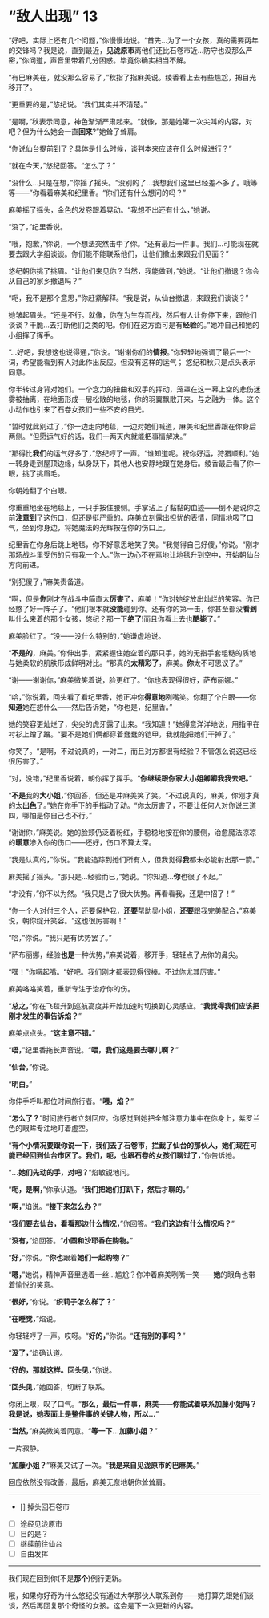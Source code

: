 # “敌人出现” 13

“好吧，实际上还有几个问题，”你慢慢地说。“首先...为了一个女孩，真的需要两年的交锋吗？我是说，直到最近，**见泷原市**离他们还比石卷市近...防守也没那么严密，”你问道，声音里带着几分困惑。毕竟你确实相当不解。

“有巴麻美在，就没那么容易了，”秋指了指麻美说。绫香看上去有些尴尬，把目光移开了。

“更重要的是，”悠纪说。“我们其实并不清楚。”

“是啊，”秋表示同意，神色渐渐严肃起来。“就像，那是她第一次尖叫的内容，对吧？但为什么她会一直**回来**?”她耸了耸肩。

“你说仙台提前到了？具体是什么时候，谈判本来应该在什么时候进行？”

“就在今天，”悠纪回答。“怎么了？”

“没什么...只是在想，”你摇了摇头。“没别的了...我想我们这里已经差不多了。哦等等——”你看着麻美和纪里香。“你们还有什么想问的吗？”

麻美摇了摇头，金色的发卷跟着晃动。“我想不出还有什么，”她说。

“没了，”纪里香说。

“哦，抱歉，”你说，一个想法突然击中了你。“还有最后一件事。我们...可能现在就要去跟大学组谈谈。你们能不能联系他们，让他们撤出来跟我们见面？”

悠纪朝你挑了挑眉。“让他们来见你？当然，我能做到，”她说。“让他们撤退？你会从自己的家乡撤退吗？”

“呃，我不是那个意思，”你赶紧解释。“我是说，从仙台撤退，来跟我们谈谈？”

她皱起眉头。“还是不行。就像，你在为生存而战，然后有人让你停下来，跟他们谈谈？干脆...去打断他们之类的吧。你们在这方面可是有**经验**的。”她冲自己和她的小组挥了挥手。

“...好吧，我想这也说得通，”你说。“谢谢你们的**情报**。”你轻轻地强调了最后一个词，希望能看到有人对此作出反应。但没有这样的运气； 悠纪和秋只是点头表示同意。

你半转过身背对她们。一个念力的扭曲和双手的挥动，笼罩在这一幕上空的悲伤迷雾被抽离，在地面形成一层松散的地毯，你的羽翼飘散开来，与之融为一体。这个小动作也引来了石卷女孩们一些不安的目光。

“暂时就此别过了，”你一边走向地毯，一边对她们喊道，麻美和纪里香跟在你身后两侧。“但愿运气好的话，我们一两天内就能把事情解决。”

“那得比**我们**的运气好多了，”悠纪哼了一声。“谁知道呢。祝你好运，狩猎顺利。”她一转身走到屋顶边缘，纵身跃下，其他人也安静地跟在她身后。绫香最后看了你一眼，挑了挑眉毛。

你朝她翻了个白眼。

你重重地坐在地毯上，一只手按住腰侧。手掌沾上了黏黏的血迹——倒不是说你之前**注意到**了这伤口，但还是挺严重的。麻美立刻露出担忧的表情，同情地吸了口气，坐到你身边，将她魔法的光辉按在你的伤口上。

纪里香在你身后跳上地毯，你不好意思地笑了笑。“我觉得自己好傻，”你说。“刚才那场战斗里受伤的只有我一个人。”你一边心不在焉地让地毯升到空中，开始朝仙台方向前进。

“别犯傻了，”麻美责备道。

“啊，但是**你**刚才在战斗中简直太**厉害**了，麻美！”你对她绽放出灿烂的笑容。你已经憋了好一阵子了。“他们根本就**没能**碰到你。还有你的第一击，你甚至都没**看到**叫什么来着的那个女孩，悠纪？那一下**绝了**!而且你看上去也**酷毙**了。”  

麻美脸红了。“没——没什么特别的，”她谦虚地说。

“**不是的**，麻美。”你伸出手，紧紧握住她空着的那只手，她的无指手套粗糙的质地与她柔软的肌肤形成鲜明对比。“那真的**太精彩了**，麻美。**你**太不可思议了。”

“谢——谢谢你，”麻美微笑着说，脸更红了。“你也表现得很好，萨布丽娜。”

“哈，”你说着，回头看了看纪里香，她正冲你**得意地**咧嘴笑。你翻了个白眼——你**知道**她在想什么——然后告诉她，“你也是，纪里香。”

她的笑容更灿烂了，尖尖的虎牙露了出来。“我知道！”她得意洋洋地说，用指甲在衬衫上蹭了蹭。“要不是她们俩都穿着蠢蠢的铠甲，我就能把她们干掉了。”

你笑了。“是啊，不过说真的，一对二，而且对方都很有经验？不管怎么说这已经很厉害了。”

“对，没错，”纪里香说着，朝你挥了挥手。“**你继续跟你家大小姐卿卿我我去吧。**”

“**不是**我的**大小姐，**”你回答，但还是冲麻美笑了笑。“不过说真的，麻美，你刚才真的太**出色**了。”她在你手下的手指动了动。“你太厉害了，不要让任何人对你说三道四，哪怕是你自己也不行。”

“谢谢你，”麻美说。她的脸颊仍泛着粉红，手稳稳地按在你的腰侧，治愈魔法凉凉的**暖意**渗入你的伤口——还好，伤口不算太深。

“我是认真的，”你说。“我能追踪到她们所有人，但我觉得**我**都未必能射出那一箭。”

麻美摇了摇头。“那只是...经验而已，”她说。“你知道...**你**也很了不起。”

“才没有，”你不以为然。“我只是占了很大优势。再看看我，还是中招了！”

“你一个人对付三个人，还要保护我，**还要**帮助吴小姐，**还要**跟我完美配合，”麻美说，朝你绽开笑容。“这也很厉害啊！”

“哈，”你说。“我只是有优势罢了。”

“萨布丽娜，经验**也是**一种优势，”麻美说着，移开手，轻轻点了点你的鼻尖。

“嘿！”你噘起嘴。“好吧。我们刚才都表现得很棒。不过你尤其厉害。”

麻美咯咯笑着，重新专注于治疗你的伤。

“**总之，**”你在飞毯升到巡航高度并开始加速时切换到心灵感应。“**我觉得我们应该把刚才发生的事告诉焰？**”

麻美点点头。“**这主意不错。**”

“**唔，**”纪里香拖长声音说。“**喂，我们这是要去哪儿啊？**”

“**仙台，**”你说。

“**明白。**”

你伸手呼叫那位时间旅行者。“**喂，焰？**”

“**怎么了？**”时间旅行者立刻回应。你感觉到她把全部注意力集中在你身上，紫罗兰色的眼眸专注地盯着虚空。

“**有个小情况要跟你说一下，我们去了石卷市，拦截了仙台的那伙人，她们现在可能已经回到仙台市区了。我们，呃，也跟石卷的女孩们聊过了，**”你告诉她。

“**...她们先动的手，对吧？**”焰敏锐地问。

“**呃，是啊，**”你承认道。“**我们把她们打趴下，然后**才**聊的。**”

“**啊，**”焰说。“**接下来怎么办？**”

“**我们要去仙台，看看那边什么情况，**”你回答。“**我们这边有什么情况吗？**”

“**没有，**”焰回答。“**小圆和沙耶香在购物。**”

“**好，**”你说。“**你也**跟着**她们一起购物？**”

“**嗯，**”她说，精神声音里透着一丝...尴尬？你冲着麻美咧嘴一笑——**她**的眼角也带着愉悦的笑意。

“**很好，**”你说。“**织莉子怎么样了？**”

“**在睡觉，**”焰说。

你轻轻哼了一声。哎呀。“**好的，**”你说。“**还有别的事吗？**”

“**没了，**”焰确认道。

“**好的，那就这样。回头见，**”你说。

“**回头见，**”她回答，切断了联系。

你闭上眼，叹了口气。“**那么，最后一件事，麻美——你能试着联系加藤小姐吗？我是说，她表面上是整件事的关键人物，所以...**”

“**当然，**”麻美微笑着同意。“**等一下...加藤小姐？**”

一片寂静。

“**加藤小姐？**”麻美又试了一次。“**我是来自见泷原市的巴麻美。**”

回应依然没有改善，最后，麻美无奈地朝你耸耸肩。

---

- [] 掉头回石卷市
- [ ] 途经见泷原市
- [ ] 目的是？
- [ ] 继续前往仙台
- [ ] 自由发挥

---

我们现在回到你(不是**那个**)例行更新。

哦，如果你好奇为什么悠纪没有通过大学那伙人联系到你——她打算先跟她们谈谈，然后再回复那个奇怪的女孩。这会是下一次更新的内容。
